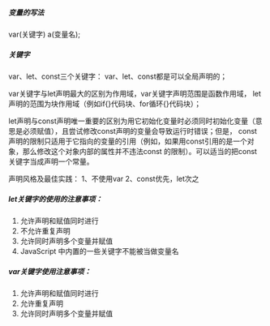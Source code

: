 ##### 变量的写法

var(关键字)  a(变量名);

##### 关键字

var、let、const三个关键字：
var、let、const都是可以全局声明的；

var关键字与let声明最大的区别为作用域，var关键字声明范围是函数作用域，
let声明的范围为块作用域（例如if{}代码块、for循环{}代码块）；

let声明与const声明唯一重要的区别为用它初始化变量时必须同时初始化变量（意思是必须赋值），且尝试修改const声明的变量会导致运行时错误；但是，
const声明的限制只适用于它指向的变量的引用（例如，如果用const引用的是一个对象，那么修改这个对象内部的属性并不违法const
的限制）。可以适当的把const关键字当成声明一个常量。

声明风格及最佳实践：
	1、不使用var
	2、const优先，let次之



##### let关键字的使用的注意事项：

1. 允许声明和赋值同时进行
2. 不允许重复声明
3. 允许同时声明多个变量并赋值
4. JavaScript 中内置的一些关键字不能被当做变量名

##### var关键字使用注意事项：

1. 允许声明和赋值同时进行
2. 允许重复声明
3. 允许同时声明多个变量并赋值